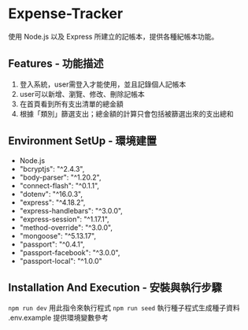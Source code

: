 # Expense-Tracker

使用 Node.js 以及 Express 所建立的記帳本，提供各種紀帳本功能。

## Features - 功能描述

1. 登入系統，user需登入才能使用，並且記錄個人記帳本
2. user可以新增、瀏覽、修改、刪除記帳本
3. 在首頁看到所有支出清單的總金額
4. 根據「類別」篩選支出；總金額的計算只會包括被篩選出來的支出總和

## Environment SetUp - 環境建置

- Node.js
- "bcryptjs": "^2.4.3",
- "body-parser": "^1.20.2",
- "connect-flash": "^0.1.1",
- "dotenv": "^16.0.3",
- "express": "^4.18.2",
- "express-handlebars": "^3.0.0",
- "express-session": "^1.17.1",
- "method-override": "^3.0.0",
- "mongoose": "^5.13.17",
- "passport": "^0.4.1",
- "passport-facebook": "^3.0.0",
- "passport-local": "^1.0.0"

## Installation And Execution - 安裝與執行步驟

`npm run dev` 用此指令來執行程式
`npm run seed` 執行種子程式生成種子資料
.env.example 提供環境變數參考
